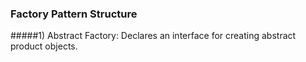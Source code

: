 ### Factory Pattern Structure
#####1) Abstract Factory:
 Declares an interface for creating abstract product objects.